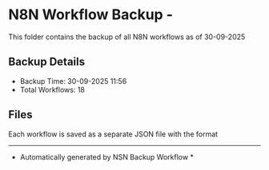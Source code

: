 # N8N Workflow Backup - 
This folder contains the backup of all N8N workflows as of 30-09-2025

## Backup Details
- Backup Time: 30-09-2025 11:56
- Total Workflows: 18

## Files
Each workflow is saved as a separate JSON file with the format

-----------
* Automatically generated by NSN Backup Workflow *